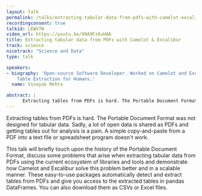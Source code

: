 ```yaml
---
layout: talk
permalink: /talks/extracting-tabular-data-from-pdfs-with-camelot-excalibur
recordingconsent: true
talkid: LEWV7W
video_url: https://youtu.be/99A9Fz6uHAA
title: Extracting tabular data from PDFs with Camelot & Excalibur
track: science
nicetrack: "Science and Data"
type: talk

speakers:
- biography: 'Open-source Software Developer. Worked on Camelot and Excalibur: PDF
    Table Extraction for Humans.'
  name: Vinayak Mehta

abstract: | 
      Extracting tables from PDFs is hard. The Portable Document Format was not designed for tabular data. Sadly, a lot of open data is shared as PDFs and getting tables out for analysis is a pain. Camelot and Excalibur can help you extract tabular data from PDFs very easily!
---
```


Extracting tables from PDFs is hard. The Portable Document Format was not designed for tabular data. Sadly, a lot of open data is shared as PDFs and getting tables out for analysis is a pain. A simple copy-and-paste from a PDF into a text file or spreadsheet program doesn't work.

This talk will briefly touch upon the history of the Portable Document Format, discuss some problems that arise when extracting tabular data from PDFs using the current ecosystem of libraries and tools and demonstrate how Camelot and Excalibur solve this problem better and in a scalable manner. These easy-to-use packages automatically detect and extract tables from PDFs and give you access to the extracted tables in pandas DataFrames. You can also download them as CSVs or Excel files.
